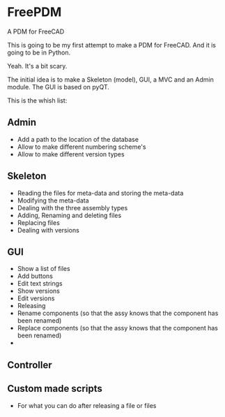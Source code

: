 # FreePDM
A PDM for FreeCAD

This is going to be my first attempt to make a PDM for FreeCAD. And it is going to be in Python.

Yeah. It's a bit scary.

The initial idea is to make a Skeleton (model), GUI, a MVC and an Admin module. The GUI is based on pyQT.

This is the whish list:

## Admin
* Add a path to the location of the database
* Allow to make different numbering scheme's
* Allow to make different version types

## Skeleton
* Reading the files for meta-data and storing the meta-data
* Modifying the meta-data
* Dealing with the three assembly types
* Adding, Renaming and deleting files
* Replacing files
* Dealing with versions

## GUI
* Show a list of files
* Add buttons
* Edit text strings
* Show versions
* Edit versions
* Releasing
* Rename components (so that the assy knows that the component has been renamed)
* Replace components (so that the assy knows that the component has been renamed)
*

## Controller

## Custom made scripts
* For what you can do after releasing a file or files
